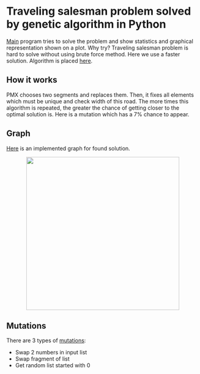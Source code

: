 # Traveling salesman problem solved by genetic algorithm in Python
[Main](https://github.com/HelenaMaslowska/genetic-algorithm/blob/main/genetic%20algorithm/main.py) program tries to solve the problem and show statistics and graphical representation shown on a plot. Why try? Traveling salesman problem is hard to solve without using brute force method. Here we use a faster solution.
Algorithm is placed [here](https://github.com/HelenaMaslowska/genetic-algorithm/blob/main/genetic%20algorithm/PMX_algorithm.py). 

## How it works
PMX chooses two segments and replaces them. Then, it fixes all elements which must be unique and check width of this road. The more times this algorithm is repeated, the greater the chance of getting closer to the optimal solution is. Here is a mutation which has a 7% chance to appear. 

## Graph
[Here](https://github.com/HelenaMaslowska/genetic-algorithm/blob/main/genetic%20algorithm/plot.py) is an implemented graph for found solution.
<p align="center">
<img src="https://user-images.githubusercontent.com/44245185/220399858-b253945b-842a-443c-b461-745b7c3c2267.png" width=400>
<p>


## Mutations
There are 3 types of [mutations](https://github.com/HelenaMaslowska/genetic-algorithm/blob/main/genetic%20algorithm/mutations.py):
- Swap 2 numbers in input list
- Swap fragment of list
- Get random list started with 0
